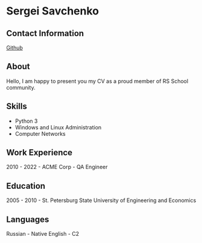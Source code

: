 # Sergei Savchenko
## Contact Information
[Github](https://github.com/softhoz)
## About
Hello, I am happy to present you my CV as a proud member of RS School community.
## Skills
* Python 3
* Windows and Linux Administration
* Computer Networks

## Work Experience
2010 - 2022 - ACME Corp - QA Engineer
## Education
2005 - 2010 - St. Petersburg State University of Engineering and Economics
## Languages
Russian - Native
English - C2